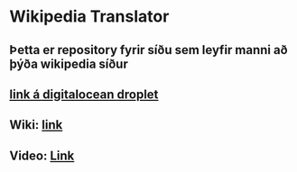 # Wikipedia Translator

## Þetta er repository fyrir síðu sem leyfir manni að þýða wikipedia síður

## [link á digitalocean droplet](http://167.99.214.175)

## Wiki: [link](https://github.com/davidercool/Vef2Lokaverkefni/wiki)


## Video: [Link](https://www.youtube.com/watch?v=VqzzaE0aWj4)

